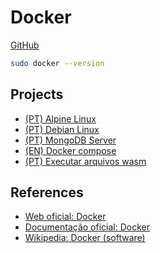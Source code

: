 # Docker

[GitHub](https://github.com/moixllik/studio/tree/main/docker)

```bash
sudo docker --version
```

## Projects

* [(PT) Alpine Linux](./alpine/)
* [(PT) Debian Linux](./debian/)
* [(PT) MongoDB Server](./mongodb/)
* [(EN) Docker compose](./compose/)
* [(PT) Executar arquivos wasm](./wasm/)

## References

* [Web oficial: Docker](https://www.docker.com/)
* [Documentação oficial: Docker](https://docs.docker.com/)
* [Wikipedia: Docker (software)](https://pt.wikipedia.org/wiki/Docker_(software))
